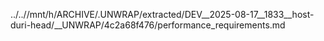 ../..//mnt/h/ARCHIVE/.UNWRAP/extracted/DEV__2025-08-17__1833__host-duri-head/__UNWRAP/4c2a68f476/performance_requirements.md